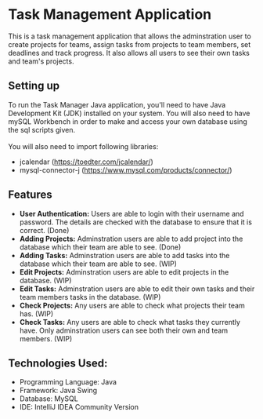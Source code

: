 # Task Management Application

This is a task management application that allows the adminstration user to create projects for teams, assign tasks from projects to team members, set deadlines and track progress. It also allows all users to see their own tasks and team's projects.

## Setting up
To run the Task Manager Java application, you'll need to have Java Development Kit (JDK) installed on your system. You will also need to have mySQL Workbench in order to make and access your own database using the sql scripts given.
<br>
<br>
You will also need to import following libraries:
* jcalendar (https://toedter.com/jcalendar/)
* mysql-connector-j (https://www.mysql.com/products/connector/)

## Features
* **User Authentication:** Users are able to login with their username and password. The details are checked with the database to ensure that it is correct. (Done)
* **Adding Projects:** Adminstration users are able to add project into the database which their team are able to see. (Done)
* **Adding Tasks:** Adminstration users are able to add tasks into the database which their team are able to see. (WIP)
* **Edit Projects:** Adminstration users are able to edit projects in the database. (WIP)
* **Edit Tasks:** Adminstration users are able to edit their own tasks and their team members tasks in the database. (WIP)
* **Check Projects:** Any users are able to check what projects their team has. (WIP)
* **Check Tasks:** Any users are able to check what tasks they currently have. Only adminstration users can see both their own and team members. (WIP)

## Technologies Used:
* Programming Language: Java
* Framework: Java Swing
* Database: MySQL
* IDE: IntelliJ IDEA Community Version
  
